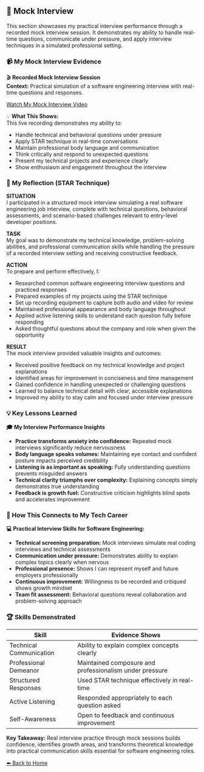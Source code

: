 ## 🎥 Mock Interview
This section showcases my practical interview performance through a recorded mock interview session. It demonstrates my ability to handle real-time questions, communicate under pressure, and apply interview techniques in a simulated professional setting.

### 📹 My Mock Interview Evidence

🎬 **Recorded Mock Interview Session**  
**Context:** Practical simulation of a software engineering interview with real-time questions and responses.

[Watch My Mock Interview Video](https://your-video-link-here.com)

💡 **What This Shows:**  
This live recording demonstrates my ability to:
- Handle technical and behavioral questions under pressure
- Apply STAR technique in real-time conversations
- Maintain professional body language and communication
- Think critically and respond to unexpected questions
- Present my technical projects and experience clearly
- Show enthusiasm and engagement throughout the interview

### 🎯 My Reflection (STAR Technique)

**SITUATION**  
I participated in a structured mock interview simulating a real software engineering job interview, complete with technical questions, behavioral assessments, and scenario-based challenges relevant to entry-level developer positions.

**TASK**  
My goal was to demonstrate my technical knowledge, problem-solving abilities, and professional communication skills while handling the pressure of a recorded interview setting and receiving constructive feedback.

**ACTION**  
To prepare and perform effectively, I:
- Researched common software engineering interview questions and practiced responses
- Prepared examples of my projects using the STAR technique
- Set up recording equipment to capture both audio and video for review
- Maintained professional appearance and body language throughout
- Applied active listening skills to understand each question fully before responding
- Asked thoughtful questions about the company and role when given the opportunity

**RESULT**  
The mock interview provided valuable insights and outcomes:
- Received positive feedback on my technical knowledge and project explanations
- Identified areas for improvement in conciseness and time management
- Gained confidence in handling unexpected or challenging questions
- Learned to balance technical detail with clear, accessible explanations
- Improved my ability to stay calm and focused under interview pressure

### 💡 Key Lessons Learned

**🎓 My Interview Performance Insights**  
- **Practice transforms anxiety into confidence:** Repeated mock interviews significantly reduce nervousness
- **Body language speaks volumes:** Maintaining eye contact and confident posture impacts perceived credibility
- **Listening is as important as speaking:** Fully understanding questions prevents misguided answers
- **Technical clarity triumphs over complexity:** Explaining concepts simply demonstrates true understanding
- **Feedback is growth fuel:** Constructive criticism highlights blind spots and accelerates improvement

### 🔗 How This Connects to My Tech Career

**💻 Practical Interview Skills for Software Engineering:**  
- **Technical screening preparation:** Mock interviews simulate real coding interviews and technical assessments
- **Communication under pressure:** Demonstrates ability to explain complex topics clearly when nervous
- **Professional presence:** Shows I can represent myself and future employers professionally
- **Continuous improvement:** Willingness to be recorded and critiqued shows growth mindset
- **Team fit assessment:** Behavioral questions reveal collaboration and problem-solving approach

### 🏆 Skills Demonstrated

| Skill | Evidence Shows |
|-------|----------------|
| Technical Communication | Ability to explain complex concepts clearly |
| Professional Demeanor | Maintained composure and professionalism under pressure |
| Structured Responses | Used STAR technique effectively in real-time |
| Active Listening | Responded appropriately to each question asked |
| Self-Awareness | Open to feedback and continuous improvement |

**Key Takeaway:** Real interview practice through mock sessions builds confidence, identifies growth areas, and transforms theoretical knowledge into practical communication skills essential for software engineering roles.

[⬅️ Back to Home](#work-readiness-portfolio)
